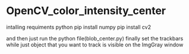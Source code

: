 # OpenCV_color_intensity_center

intalling requiments
  python
  pip install numpy
  pip install cv2
 
 and then just run the python file(blob_center.py)
 finally set the trackbars while just object that you want to track is visible on the ImgGray window
